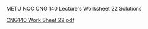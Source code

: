 METU NCC CNG 140 Lecture's Worksheet 22 Solutions


[CNG140 Work Sheet 22.pdf](https://github.com/user-attachments/files/19602122/CNG140.Work.Sheet.22.pdf)
